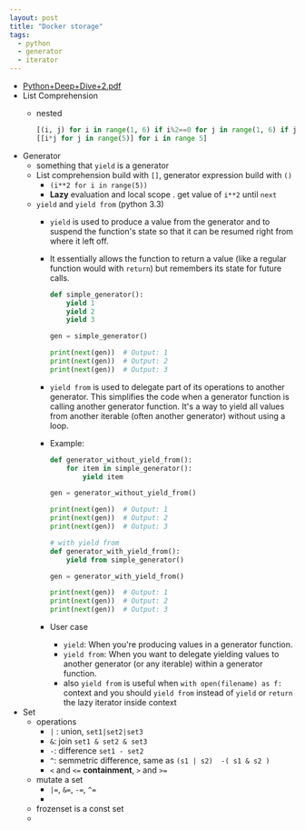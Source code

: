 ```yaml
---
layout: post
title: "Docker storage"
tags:
  - python
  - generator
  - iterator
---
```


- [Python+Deep+Dive+2.pdf](../assets/Python+Deep+Dive+2_1696586942514_0.pdf)
- List Comprehension
	- nested

	  ``` python
	  [(i, j) for i in range(1, 6) if i%2==0 for j in range(1, 6) if j%3==0]
	  [[i*j for j in range(5)] for i in range 5]
	  ```
- Generator
	- something that `yield` is a generator
	- List comprehension build with `[]`, generator expression build with `()`
		- `(i**2 for i in range(5))`
		- **Lazy** evaluation and local scope . get value of `i**2` until `next`
	- `yield` and `yield from` (python 3.3)
		- `yield` is used to produce a value from the generator and to suspend the function's state so that it can be resumed right from where it left off.
		- It essentially allows the function to return a value (like a regular function would with `return`) but remembers its state for future calls.

		  ``` python
		  def simple_generator():
		      yield 1
		      yield 2
		      yield 3

		  gen = simple_generator()

		  print(next(gen))  # Output: 1
		  print(next(gen))  # Output: 2
		  print(next(gen))  # Output: 3
		  ```
		- `yield from` is used to delegate part of its operations to another generator. This simplifies the code when a generator function is calling another generator function. It's a way to yield all values from another iterable (often another generator) without using a loop.
		- Example:

		  ``` python
		  def generator_without_yield_from():
		      for item in simple_generator():
		          yield item

		  gen = generator_without_yield_from()

		  print(next(gen))  # Output: 1
		  print(next(gen))  # Output: 2
		  print(next(gen))  # Output: 3

		  # with yield from
		  def generator_with_yield_from():
		      yield from simple_generator()

		  gen = generator_with_yield_from()

		  print(next(gen))  # Output: 1
		  print(next(gen))  # Output: 2
		  print(next(gen))  # Output: 3
		  ```
		- User case
			- `yield`: When you're producing values in a generator function.
			- `yield from`: When you want to delegate yielding values to another generator (or any iterable) within a generator function.
			- also `yield from` is useful when `with open(filename) as f:` context and you should `yield from` instead of `yield` or `return` the lazy iterator inside context
- Set
	- operations
		- `|` : union, `set1|set2|set3`
		- `&`: join `set1 & set2 & set3`
		- `-`: difference  `set1 - set2`
		- `^`: semmetric difference,  same as `(s1 | s2)  -( s1 & s2 )`
		- `<` and `<=` **containment**,  `>` and `>=`
	- mutate a set
		- `|=`, `&=`, `-=`, `^=`
		-
	- frozenset is a const set
	-
